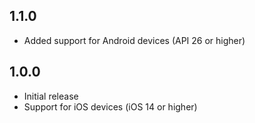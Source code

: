 ## 1.1.0

* Added support for Android devices (API 26 or higher)

## 1.0.0

* Initial release
* Support for iOS devices (iOS 14 or higher)
